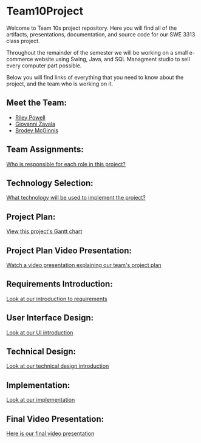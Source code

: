 # Team10Project
Welcome to Team 10s project repository. Here you will find all of the artifacts, presentations, documentation, and source code for our SWE 3313 class project.

Throughout the remainder of the semester we will be working on a small e-commerce website using Swing, Java, and SQL Managment studio to sell every computer part possible.

Below you will find links of everything that you need to know about the project, and the team who is working on it.

## Meet the Team:  
- [Riley Powell](https://github.com/brodeymc/Team10Project/blob/main/Riley_Powell.md)
- [Giovanni Zavala](https://github.com/brodeymc/Team10Project/blob/main/Giovanni's_Resume.md)
- [Brodey McGinnis](https://github.com/brodeymc/Team10Project/blob/main/Brodey_McGinnis_SWE_3313_Resume.md)

## Team Assignments: 
[Who is responsible for each role in this project?](https://github.com/brodeymc/Team10Project/blob/main/Team_Assignments.md)

## Technology Selection: 
[What technology will be used to implement the project?](https://github.com/brodeymc/Team10Project/blob/main/Technology_Selection.md)


## Project Plan: 
[View this project's Gantt chart](https://adkisson-swe-f23.youtrack.cloud/gantt-charts/174-16)

## Project Plan Video Presentation: 
[Watch a video presentation explaining our team's project plan](https://github.com/brodeymc/Team10Project/blob/main/Team10ProjectPlan.zip)

## Requirements Introduction:
[Look at our introduction to requirements](https://github.com/brodeymc/Team10Project/blob/main/Requirements_Introduction.md)

## User Interface Design:
[Look at our UI introduction](https://github.com/brodeymc/Team10Project/blob/main/User_Interface_Design.md)

## Technical Design:
[Look at our technical design introduction](https://github.com/brodeymc/Team10Project/blob/main/Technical_Design_Introduction.md)

## Implementation:
[Look at our implementation](https://github.com/brodeymc/Team10Project/blob/main/Implementation.md)

## Final Video Presentation:
[Here is our final video presentation](https://youtu.be/NXB-J2B22fs)

